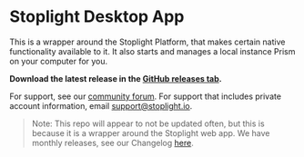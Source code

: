# Stoplight Desktop App

This is a wrapper around the Stoplight Platform, that makes certain native functionality available to it. It also starts and manages a local instance Prism on your computer for you.

**Download the latest release in the [GitHub releases tab](https://github.com/stoplightio/desktop/releases).**

For support, see our [community forum](https://community.stoplight.io/). For support that includes private account information, email [support@stoplight.io](mailto:support@stoplight.io).

> Note: This repo will appear to not be updated often, but this is because it is a wrapper around the Stoplight web app. We have monthly releases, see our Changelog [here](https://community.stoplight.io/tags/changelog). 
